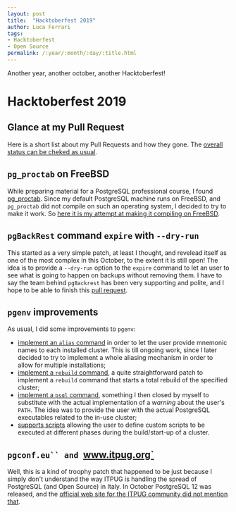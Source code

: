 ```yaml
---
layout: post
title:  "Hacktoberfest 2019"
author: Luca Ferrari
tags:
- Hacktoberfest
- Open Source
permalink: /:year/:month/:day/:title.html
---
```

Another year, another october, another Hacktoberfest!

# Hacktoberfest 2019

## Glance at my Pull Request

Here is a short list about my Pull Requests and how they gone. The [overall status can be cheked as usual](https://hacktoberfestchecker.jenko.me/user/fluca1978).

## `pg_proctab` on FreeBSD

While preparing material for a PostgreSQL professional course, I found [pg_proctab](https://github.com/markwkm/pg_proctab).
Since my default PostgreSQL machine runs on FreeBSD, and `pg_proctab` did not compile on such an operating system, I decided to try to make it work. So [here it is my attempt at making it compiling on FreeBSD](https://github.com/markwkm/pg_proctab/pull/5).


## `pgBackRest` command `expire` with `--dry-run`

This started as a very simple patch, at least I thought, and revelead itself as one of the most complex in this October, to the extent it is still open!
The idea is to provide a `--dry-run` option to the `expire` command to let an user to see what is going to happen on backups without removing them.
I have to say the team behind `pgBackrest` has been very supporting and polite, and I hope to be able to finish this [pull request](https://github.com/pgbackrest/pgbackrest/pull/853).

## `pgenv` improvements

As usual, I did some improvements to `pgenv`:
- [implement an `alias` command](https://github.com/theory/pgenv/pull/36) in order to let the user provide mnemonic names to each installed cluster. This is till ongoing work, since I later decided to try to implement a whole aliasing mechanism in order to allow for multiple installations;
- [implement a `rebuild` command](https://github.com/theory/pgenv/pull/37), a quite straightforward patch to implement a `rebuild` command that starts a total rebuild of the specified cluster;
- [implement a `psql` command](https://github.com/theory/pgenv/pull/38), something I then closed by myself to substitute with the actual implementation of a *warning* about the user's `PATH`. The idea was to provide the user with the actual PostgreSQL executables related to the in-use cluster;
- [supports scripts](https://github.com/theory/pgenv/pull/39) allowing the user to define custom scripts to be executed at different phases during the build/start-up of a cluster.

## `pgconf.eu`` and `www.itpug.org`

Well, this is a kind of troophy patch that happened to be just because I simply don't understand the way ITPUG is handling the spread of PostgreSQL (and Open Source) in Italy.
In October PostgreSQL 12 was released, and the [official web site for the ITPUG community did not mention that](https://github.com/ITPUG/www.itpug.org/pull/32).
